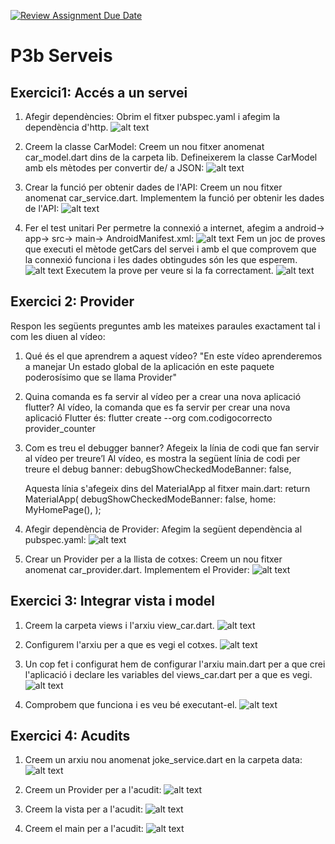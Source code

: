 [![Review Assignment Due Date](https://classroom.github.com/assets/deadline-readme-button-22041afd0340ce965d47ae6ef1cefeee28c7c493a6346c4f15d667ab976d596c.svg)](https://classroom.github.com/a/wk1TK3JR)

# P3b Serveis

## Exercici1: Accés a un servei

1. Afegir dependències:
   Obrim el fitxer pubspec.yaml i afegim la dependència d'http.
    ![alt text](image.png)

2. Creem la classe CarModel:
   Creem un nou fitxer anomenat car_model.dart dins de la carpeta lib.
   Defineixerem la classe CarModel amb els mètodes per convertir de/ a JSON:
   ![alt text](image-1.png)

3. Crear la funció per obtenir dades de l'API:
   Creem un nou fitxer anomenat car_service.dart.
   Implementem la funció per obtenir les dades de l'API:
   ![alt text](image-2.png)

4. Fer el test unitari
   Per permetre la connexió a internet, afegim a android-> app-> src-> main-> AndroidManifest.xml:
   ![alt text](image-3.png)
   Fem un joc de proves que executi el mètode getCars del servei i amb el que comprovem que la connexió funciona i les dades obtingudes són les que esperem.
   ![alt text](image-4.png)
   Executem la prove per veure si la fa correctament.
   ![alt text](image-6.png)

## Exercici 2: Provider

Respon les següents preguntes amb les mateixes paraules exactament tal i com les diuen al vídeo:
1. Qué és el que aprendrem a aquest vídeo? 
   "En este vídeo aprenderemos a manejar Un estado global de la aplicación en este paquete poderosísimo que se llama Provider"
   
2. Quina comanda es fa servir al vídeo per a crear una nova aplicació flutter?
   Al vídeo, la comanda que es fa servir per crear una nova aplicació Flutter és:
   flutter create --org com.codigocorrecto provider_counter
   
3. Com es treu el debugger banner? Afegeix la línia de codi que fan servir al vídeo per treure’l
    Al vídeo, es mostra la següent línia de codi per treure el debug banner:
    debugShowCheckedModeBanner: false,

    Aquesta línia s'afegeix dins del MaterialApp al fitxer main.dart:
    return MaterialApp(
        debugShowCheckedModeBanner: false,
        home: MyHomePage(),
    );


1. Afegir dependència de Provider:
   Afegim la següent dependència al pubspec.yaml:
   ![alt text](image-5.png)

2. Crear un Provider per a la llista de cotxes:
   Creem un nou fitxer anomenat car_provider.dart.
   Implementem el Provider:
   ![alt text](image-7.png)

## Exercici 3: Integrar vista i model

1. Creem la carpeta views i l'arxiu view_car.dart.
   ![alt text](image-8.png)

2. Configurem l'arxiu per a que es vegi el cotxes.
   ![alt text](image-9.png)

3. Un cop fet i configurat hem de configurar l'arxiu main.dart per a que crei l'aplicació i declare les variables del views_car.dart per a que es vegi.
   ![alt text](image-10.png)

4. Comprobem que funciona i es veu bé executant-el.
   ![alt text](image-11.png)

## Exercici 4: Acudits

1. Creem un arxiu nou anomenat joke_service.dart en la carpeta data:
   ![alt text](image-12.png)

2. Creem un Provider per a l'acudit:
   ![alt text](image-13.png)

3. Creem la vista per a l'acudit:
   ![alt text](image-14.png)

4. Creem el main per a l'acudit:
   ![alt text](image-15.png)
